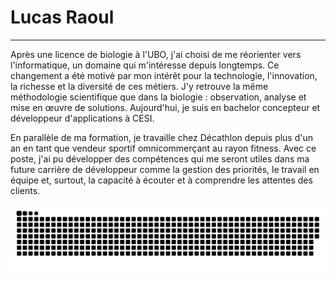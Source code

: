 # Lucas Raoul
***

Après une licence de biologie à l'UBO, j'ai choisi de me réorienter vers l'informatique, un domaine qui m'intéresse depuis longtemps. Ce changement a été motivé par mon intérêt pour la technologie, l'innovation, la richesse et la diversité de ces métiers. J'y retrouve la même méthodologie scientifique que dans la biologie : observation, analyse et mise en œuvre de solutions. Aujourd'hui, je suis en bachelor concepteur et développeur d'applications à CESI.

En parallèle de ma formation, je travaille chez Décathlon depuis plus d'un an en tant que vendeur sportif omnicommerçant au rayon fitness. Avec ce poste, j'ai pu développer des compétences qui me seront utiles dans ma future carrière de développeur comme la gestion des priorités, le travail en équipe et, surtout, la capacité à écouter et à comprendre les attentes des clients.


<picture>
  <source media="(prefers-color-scheme: dark)" srcset="https://raw.githubusercontent.com/LucasRaoul/LucasRaoul/output/github-snake-dark.svg" />
  <source media="(prefers-color-scheme: light)" srcset="https://raw.githubusercontent.com/LucasRaoul/LucasRaoul/output/github-snake.svg" />
  <img alt="github-snake" src="https://raw.githubusercontent.com/LucasRaoul/LucasRaoul/output/github-snake.svg" />
</picture>

